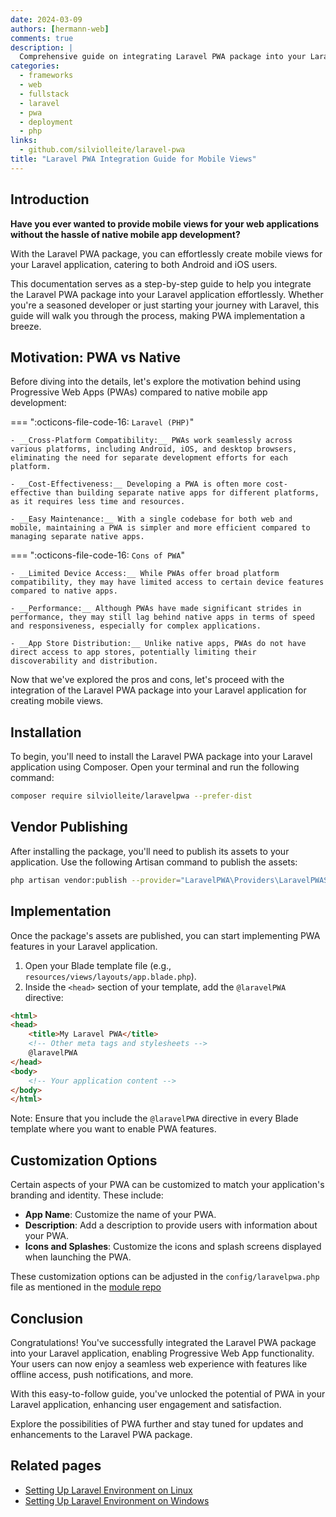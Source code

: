 ```yaml
---
date: 2024-03-09
authors: [hermann-web]
comments: true
description: |
  Comprehensive guide on integrating Laravel PWA package into your Laravel application for creating mobile views without the need for native mobile app development.
categories:
  - frameworks
  - web
  - fullstack
  - laravel
  - pwa
  - deployment
  - php
links:
  - github.com/silviolleite/laravel-pwa
title: "Laravel PWA Integration Guide for Mobile Views"
---
```


## Introduction

__Have you ever wanted to provide mobile views for your web applications without the hassle of native mobile app development?__

With the Laravel PWA package, you can effortlessly create mobile views for your Laravel application, catering to both Android and iOS users.

This documentation serves as a step-by-step guide to help you integrate the Laravel PWA package into your Laravel application effortlessly. Whether you're a seasoned developer or just starting your journey with Laravel, this guide will walk you through the process, making PWA implementation a breeze.

<!-- more -->

## Motivation: PWA vs Native

Before diving into the details, let's explore the motivation behind using Progressive Web Apps (PWAs) compared to native mobile app development:

=== ":octicons-file-code-16: `Laravel (PHP)`"

    - __Cross-Platform Compatibility:__ PWAs work seamlessly across various platforms, including Android, iOS, and desktop browsers, eliminating the need for separate development efforts for each platform.
  
    - __Cost-Effectiveness:__ Developing a PWA is often more cost-effective than building separate native apps for different platforms, as it requires less time and resources.

    - __Easy Maintenance:__ With a single codebase for both web and mobile, maintaining a PWA is simpler and more efficient compared to managing separate native apps.

=== ":octicons-file-code-16: `Cons of PWA`"

    - __Limited Device Access:__ While PWAs offer broad platform compatibility, they may have limited access to certain device features compared to native apps.
  
    - __Performance:__ Although PWAs have made significant strides in performance, they may still lag behind native apps in terms of speed and responsiveness, especially for complex applications.

    - __App Store Distribution:__ Unlike native apps, PWAs do not have direct access to app stores, potentially limiting their discoverability and distribution.

Now that we've explored the pros and cons, let's proceed with the integration of the Laravel PWA package into your Laravel application for creating mobile views.

## Installation

To begin, you'll need to install the Laravel PWA package into your Laravel application using Composer. Open your terminal and run the following command:

```bash
composer require silviolleite/laravelpwa --prefer-dist
```

## Vendor Publishing

After installing the package, you'll need to publish its assets to your application. Use the following Artisan command to publish the assets:

```bash
php artisan vendor:publish --provider="LaravelPWA\Providers\LaravelPWAServiceProvider"
```

## Implementation

Once the package's assets are published, you can start implementing PWA features in your Laravel application.

1. Open your Blade template file (e.g., `resources/views/layouts/app.blade.php`).
2. Inside the `<head>` section of your template, add the `@laravelPWA` directive:

```html
<html>
<head>
    <title>My Laravel PWA</title>
    <!-- Other meta tags and stylesheets -->
    @laravelPWA
</head>
<body>
    <!-- Your application content -->
</body>
</html>
```

Note: Ensure that you include the `@laravelPWA` directive in every Blade template where you want to enable PWA features.

## Customization Options

Certain aspects of your PWA can be customized to match your application's branding and identity. These include:

- __App Name__: Customize the name of your PWA.
- __Description__: Add a description to provide users with information about your PWA.
- __Icons and Splashes__: Customize the icons and splash screens displayed when launching the PWA.

These customization options can be adjusted in the `config/laravelpwa.php` file as mentioned in the [module repo](https://github.com/silviolleite/laravel-pwa)

## Conclusion

Congratulations! You've successfully integrated the Laravel PWA package into your Laravel application, enabling Progressive Web App functionality. Your users can now enjoy a seamless web experience with features like offline access, push notifications, and more.

With this easy-to-follow guide, you've unlocked the potential of PWA in your Laravel application, enhancing user engagement and satisfaction.

Explore the possibilities of PWA further and stay tuned for updates and enhancements to the Laravel PWA package.

## Related pages

- [Setting Up Laravel Environment on Linux](./setup-laravel-environment-for-linux.md)
- [Setting Up Laravel Environment on Windows](./setup-laravel-environment-on-windows.md)
